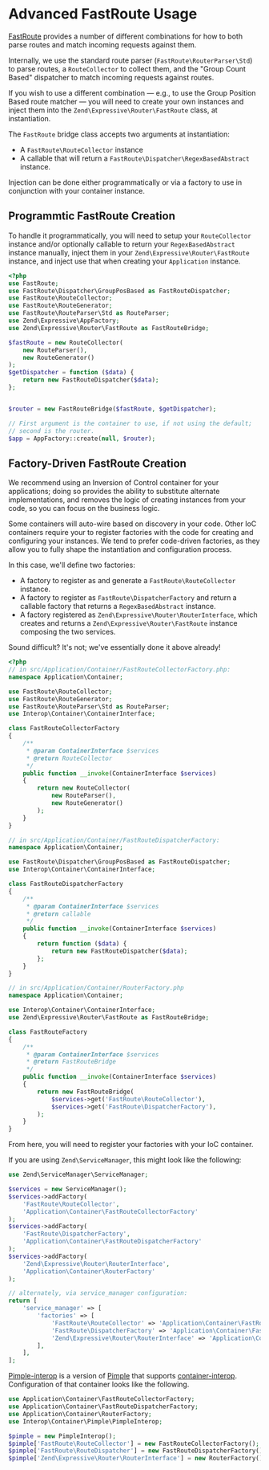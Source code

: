 # Advanced FastRoute Usage

[FastRoute](https://github.com/nikic/FastRoute) provides a number of different
combinations for how to both parse routes and match incoming requests against
them.

Internally, we use the standard route parser (`FastRoute\RouterParser\Std`) to
parse routes, a `RouteCollector` to collect them, and the "Group Count Based"
dispatcher to match incoming requests against routes.

If you wish to use a different combination — e.g., to use the Group Position
Based route matcher — you will need to create your own instances and inject them
into the `Zend\Expressive\Router\FastRoute` class, at instantiation.

The `FastRoute` bridge class accepts two arguments at instantiation:

- A `FastRoute\RouteCollector` instance
- A callable that will return a `FastRoute\Dispatcher\RegexBasedAbstract`
  instance.

Injection can be done either programmatically or via a factory to use in
conjunction with your container instance.

## Programmtic FastRoute Creation

To handle it programmatically, you will need to setup your `RouteCollector`
instance and/or optionally callable to return your `RegexBasedAbstract` instance
manually, inject them in your `Zend\Expressive\Router\FastRoute` instance, and
inject use that when creating your `Application` instance.

```php
<?php
use FastRoute;
use FastRoute\Dispatcher\GroupPosBased as FastRouteDispatcher;
use FastRoute\RouteCollector;
use FastRoute\RouteGenerator;
use FastRoute\RouteParser\Std as RouteParser;
use Zend\Expressive\AppFactory;
use Zend\Expressive\Router\FastRoute as FastRouteBridge;

$fastRoute = new RouteCollector(
    new RouteParser(),
    new RouteGenerator()
);
$getDispatcher = function ($data) {
    return new FastRouteDispatcher($data);
};


$router = new FastRouteBridge($fastRoute, $getDispatcher);

// First argument is the container to use, if not using the default;
// second is the router.
$app = AppFactory::create(null, $router);
```

## Factory-Driven FastRoute Creation

We recommend using an Inversion of Control container for your applications;
doing so provides the ability to substitute alternate implementations, and
removes the logic of creating instances from your code, so you can focus on the
business logic.

Some containers will auto-wire based on discovery in your code. Other IoC
containers require your to register factories with the code for
creating and configuring your instances. We tend to prefer code-driven
factories, as they allow you to fully shape the instantiation and configuration
process.

In this case, we'll define two factories:

- A factory to register as and generate a `FastRoute\RouteCollector` instance.
- A factory to register as `FastRoute\DispatcherFactory` and return a callable
  factory that returns a `RegexBasedAbstract` instance.
- A factory registered as `Zend\Expressive\Router\RouterInterface`, which
  creates and returns a `Zend\Expressive\Router\FastRoute` instance composing the
  two services.

Sound difficult? It's not; we've essentially done it above already!

```php
<?php
// in src/Application/Container/FastRouteCollectorFactory.php:
namespace Application\Container;

use FastRoute\RouteCollector;
use FastRoute\RouteGenerator;
use FastRoute\RouteParser\Std as RouteParser;
use Interop\Container\ContainerInterface;

class FastRouteCollectorFactory
{
    /**
     * @param ContainerInterface $services
     * @return RouteCollector
     */
    public function __invoke(ContainerInterface $services)
    {
        return new RouteCollector(
            new RouteParser(),
            new RouteGenerator()
        );
    }
}

// in src/Application/Container/FastRouteDispatcherFactory:
namespace Application\Container;

use FastRoute\Dispatcher\GroupPosBased as FastRouteDispatcher;
use Interop\Container\ContainerInterface;

class FastRouteDispatcherFactory
{
    /**
     * @param ContainerInterface $services
     * @return callable
     */
    public function __invoke(ContainerInterface $services)
    {
        return function ($data) {
            return new FastRouteDispatcher($data);
        };
    }
}

// in src/Application/Container/RouterFactory.php
namespace Application\Container;

use Interop\Container\ContainerInterface;
use Zend\Expressive\Router\FastRoute as FastRouteBridge;

class FastRouteFactory
{
    /**
     * @param ContainerInterface $services
     * @return FastRouteBridge
     */
    public function __invoke(ContainerInterface $services)
    {
        return new FastRouteBridge(
            $services->get('FastRoute\RouteCollector'),
            $services->get('FastRoute\DispatcherFactory'),
        );
    }
}
```

From here, you will need to register your factories with your IoC container.

If you are using `Zend\ServiceManager`, this might look like the following:

```php
use Zend\ServiceManager\ServiceManager;

$services = new ServiceManager();
$services->addFactory(
    'FastRoute\RouteCollector',
    'Application\Container\FastRouteCollectorFactory'
);
$services->addFactory(
    'FastRoute\DispatcherFactory',
    'Application\Container\FastRouteDispatcherFactory'
);
$services->addFactory(
    'Zend\Expressive\Router\RouterInterface',
    'Application\Container\RouterFactory'
);

// alternately, via service_manager configuration:
return [
    'service_manager' => [
        'factories' => [
            'FastRoute\RouteCollector' => 'Application\Container\FastRouteCollectorFactory',
            'FastRoute\DispatcherFactory' => 'Application\Container\FastRouteDispatcherFactory',
            'Zend\Expressive\Router\RouterInterface' => 'Application\Container\RouterFactory',
        ],
    ],
];
```

[Pimple-interop](https://github.com/moufmouf/pimple-interop) is a version of
[Pimple](http://pimple.sensiolabs.org/) that supports
[container-interop](https://github.com/container-interop/container-interop).
Configuration of that container looks like the following.

```php
use Application\Container\FastRouteCollectorFactory;
use Application\Container\FastRouteDispatcherFactory;
use Application\Container\RouterFactory;
use Interop\Container\Pimple\PimpleInterop;

$pimple = new PimpleInterop();
$pimple['FastRoute\RouteCollector'] = new FastRouteCollectorFactory();
$pimple['FastRoute\RouteDispatcher'] = new FastRouteDispatcherFactory();
$pimple['Zend\Expressive\Router\RouterInterface'] = new RouterFactory();
```
